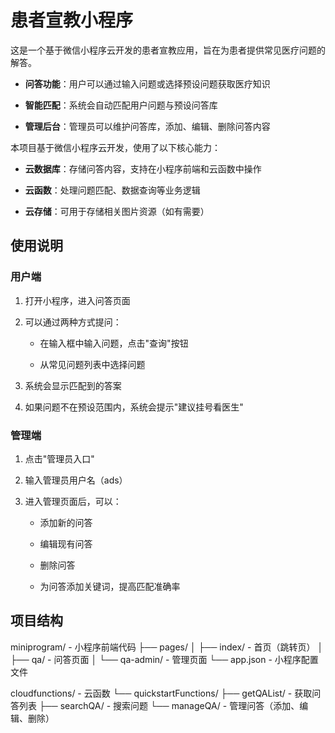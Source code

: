 # 患者宣教小程序

这是一个基于微信小程序云开发的患者宣教应用，旨在为患者提供常见医疗问题的解答。

- **问答功能**：用户可以通过输入问题或选择预设问题获取医疗知识

- **智能匹配**：系统会自动匹配用户问题与预设问答库

- **管理后台**：管理员可以维护问答库，添加、编辑、删除问答内容



本项目基于微信小程序云开发，使用了以下核心能力：

- **云数据库**：存储问答内容，支持在小程序前端和云函数中操作

- **云函数**：处理问题匹配、数据查询等业务逻辑

- **云存储**：可用于存储相关图片资源（如有需要）


## 使用说明

### 用户端
1. 打开小程序，进入问答页面


2. 可以通过两种方式提问：

   - 在输入框中输入问题，点击"查询"按钮
   
   - 从常见问题列表中选择问题

   
3. 系统会显示匹配到的答案

4. 如果问题不在预设范围内，系统会提示"建议挂号看医生"


### 管理端

1. 点击"管理员入口"

2. 输入管理员用户名（ads）


3. 进入管理页面后，可以：

   - 添加新的问答

   - 编辑现有问答

   - 删除问答
   
   - 为问答添加关键词，提高匹配准确率





## 项目结构

miniprogram/ - 小程序前端代码
  ├── pages/
  │   ├── index/ - 首页（跳转页）
  │   ├── qa/ - 问答页面
  │   └── qa-admin/ - 管理页面
  └── app.json - 小程序配置文件

cloudfunctions/ - 云函数
  └── quickstartFunctions/
      ├── getQAList/ - 获取问答列表
      ├── searchQA/ - 搜索问题
      └── manageQA/ - 管理问答（添加、编辑、删除）

